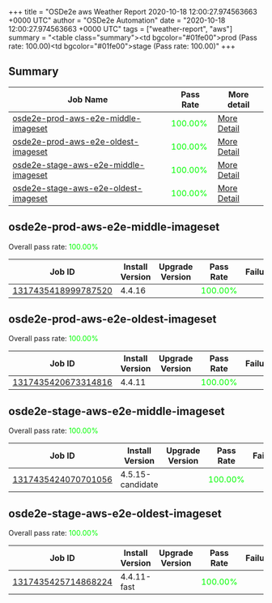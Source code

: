 +++
title = "OSDe2e aws Weather Report 2020-10-18 12:00:27.974563663 +0000 UTC"
author = "OSDe2e Automation"
date = "2020-10-18 12:00:27.974563663 +0000 UTC"
tags = ["weather-report", "aws"]
summary = "<table class=\"summary\"><tr><td bgcolor=\"#01fe00\"></td><td>prod (Pass rate: 100.00)</td></tr><tr><td bgcolor=\"#01fe00\"></td><td>stage (Pass rate: 100.00)</td></tr></table>"
+++
## Summary

| Job Name | Pass Rate | More detail |
|----------|-----------|-------------|
|[osde2e-prod-aws-e2e-middle-imageset](https://prow.svc.ci.openshift.org/?job=osde2e-prod-aws-e2e-middle-imageset)| <span style="color:#01fe00;">100.00%</span>|[More Detail](#osde2e-prod-aws-e2e-middle-imageset)|
|[osde2e-prod-aws-e2e-oldest-imageset](https://prow.svc.ci.openshift.org/?job=osde2e-prod-aws-e2e-oldest-imageset)| <span style="color:#01fe00;">100.00%</span>|[More Detail](#osde2e-prod-aws-e2e-oldest-imageset)|
|[osde2e-stage-aws-e2e-middle-imageset](https://prow.svc.ci.openshift.org/?job=osde2e-stage-aws-e2e-middle-imageset)| <span style="color:#01fe00;">100.00%</span>|[More Detail](#osde2e-stage-aws-e2e-middle-imageset)|
|[osde2e-stage-aws-e2e-oldest-imageset](https://prow.svc.ci.openshift.org/?job=osde2e-stage-aws-e2e-oldest-imageset)| <span style="color:#01fe00;">100.00%</span>|[More Detail](#osde2e-stage-aws-e2e-oldest-imageset)|



## osde2e-prod-aws-e2e-middle-imageset

Overall pass rate: <span style="color:#01fe00;">100.00%</span>

| Job ID | Install Version | Upgrade Version | Pass Rate | Failures |
|--------|-----------------|-----------------|-----------|----------|
[1317435418999787520](https://prow.ci.openshift.org/view/gs/origin-ci-test/logs/osde2e-prod-aws-e2e-middle-imageset/1317435418999787520) | 4.4.16 |  | <span style="color:#01fe00;">100.00%</span>|



## osde2e-prod-aws-e2e-oldest-imageset

Overall pass rate: <span style="color:#01fe00;">100.00%</span>

| Job ID | Install Version | Upgrade Version | Pass Rate | Failures |
|--------|-----------------|-----------------|-----------|----------|
[1317435420673314816](https://prow.ci.openshift.org/view/gs/origin-ci-test/logs/osde2e-prod-aws-e2e-oldest-imageset/1317435420673314816) | 4.4.11 |  | <span style="color:#01fe00;">100.00%</span>|



## osde2e-stage-aws-e2e-middle-imageset

Overall pass rate: <span style="color:#01fe00;">100.00%</span>

| Job ID | Install Version | Upgrade Version | Pass Rate | Failures |
|--------|-----------------|-----------------|-----------|----------|
[1317435424070701056](https://prow.ci.openshift.org/view/gs/origin-ci-test/logs/osde2e-stage-aws-e2e-middle-imageset/1317435424070701056) | 4.5.15-candidate |  | <span style="color:#01fe00;">100.00%</span>|



## osde2e-stage-aws-e2e-oldest-imageset

Overall pass rate: <span style="color:#01fe00;">100.00%</span>

| Job ID | Install Version | Upgrade Version | Pass Rate | Failures |
|--------|-----------------|-----------------|-----------|----------|
[1317435425714868224](https://prow.ci.openshift.org/view/gs/origin-ci-test/logs/osde2e-stage-aws-e2e-oldest-imageset/1317435425714868224) | 4.4.11-fast |  | <span style="color:#01fe00;">100.00%</span>|



